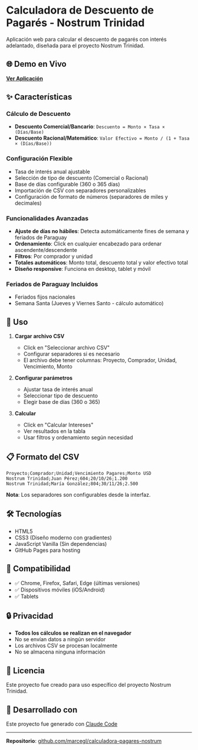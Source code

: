 # Calculadora de Descuento de Pagarés - Nostrum Trinidad

Aplicación web para calcular el descuento de pagarés con interés adelantado, diseñada para el proyecto Nostrum Trinidad.

## 🌐 Demo en Vivo

**[Ver Aplicación](https://marcegl.github.io/calculadora-pagares-nostrum/)**

## ✨ Características

### Cálculo de Descuento
- **Descuento Comercial/Bancario**: `Descuento = Monto × Tasa × (Días/Base)`
- **Descuento Racional/Matemático**: `Valor Efectivo = Monto / (1 + Tasa × (Días/Base))`

### Configuración Flexible
- Tasa de interés anual ajustable
- Selección de tipo de descuento (Comercial o Racional)
- Base de días configurable (360 o 365 días)
- Importación de CSV con separadores personalizables
- Configuración de formato de números (separadores de miles y decimales)

### Funcionalidades Avanzadas
- **Ajuste de días no hábiles**: Detecta automáticamente fines de semana y feriados de Paraguay
- **Ordenamiento**: Click en cualquier encabezado para ordenar ascendente/descendente
- **Filtros**: Por comprador y unidad
- **Totales automáticos**: Monto total, descuento total y valor efectivo total
- **Diseño responsive**: Funciona en desktop, tablet y móvil

### Feriados de Paraguay Incluidos
- Feriados fijos nacionales
- Semana Santa (Jueves y Viernes Santo - cálculo automático)

## 🚀 Uso

1. **Cargar archivo CSV**
   - Click en "Seleccionar archivo CSV"
   - Configurar separadores si es necesario
   - El archivo debe tener columnas: Proyecto, Comprador, Unidad, Vencimiento, Monto

2. **Configurar parámetros**
   - Ajustar tasa de interés anual
   - Seleccionar tipo de descuento
   - Elegir base de días (360 o 365)

3. **Calcular**
   - Click en "Calcular Intereses"
   - Ver resultados en la tabla
   - Usar filtros y ordenamiento según necesidad

## 📋 Formato del CSV

```csv
Proyecto;Comprador;Unidad;Vencimiento Pagares;Monto USD
Nostrum Trinidad;Juan Pérez;604;20/10/26;1.200
Nostrum Trinidad;María González;804;30/11/26;2.500
```

**Nota**: Los separadores son configurables desde la interfaz.

## 🛠️ Tecnologías

- HTML5
- CSS3 (Diseño moderno con gradientes)
- JavaScript Vanilla (Sin dependencias)
- GitHub Pages para hosting

## 📱 Compatibilidad

- ✅ Chrome, Firefox, Safari, Edge (últimas versiones)
- ✅ Dispositivos móviles (iOS/Android)
- ✅ Tablets

## 🔒 Privacidad

- **Todos los cálculos se realizan en el navegador**
- No se envían datos a ningún servidor
- Los archivos CSV se procesan localmente
- No se almacena ninguna información

## 📄 Licencia

Este proyecto fue creado para uso específico del proyecto Nostrum Trinidad.

## 🤖 Desarrollado con

Este proyecto fue generado con [Claude Code](https://claude.com/claude-code)

---

**Repositorio**: [github.com/marcegl/calculadora-pagares-nostrum](https://github.com/marcegl/calculadora-pagares-nostrum)
